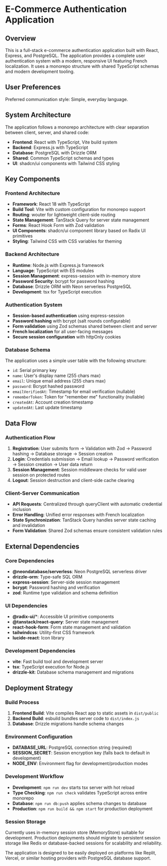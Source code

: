 # E-Commerce Authentication Application

## Overview

This is a full-stack e-commerce authentication application built with React, Express, and PostgreSQL. The application provides a complete user authentication system with a modern, responsive UI featuring French localization. It uses a monorepo structure with shared TypeScript schemas and modern development tooling.

## User Preferences

Preferred communication style: Simple, everyday language.

## System Architecture

The application follows a monorepo architecture with clear separation between client, server, and shared code:

- **Frontend**: React with TypeScript, Vite build system
- **Backend**: Express.js with TypeScript 
- **Database**: PostgreSQL with Drizzle ORM
- **Shared**: Common TypeScript schemas and types
- **UI**: shadcn/ui components with Tailwind CSS styling

## Key Components

### Frontend Architecture
- **Framework**: React 18 with TypeScript
- **Build Tool**: Vite with custom configuration for monorepo support
- **Routing**: wouter for lightweight client-side routing
- **State Management**: TanStack Query for server state management
- **Forms**: React Hook Form with Zod validation
- **UI Components**: shadcn/ui component library based on Radix UI primitives
- **Styling**: Tailwind CSS with CSS variables for theming

### Backend Architecture
- **Runtime**: Node.js with Express.js framework
- **Language**: TypeScript with ES modules
- **Session Management**: express-session with in-memory store
- **Password Security**: bcrypt for password hashing
- **Database**: Drizzle ORM with Neon serverless PostgreSQL
- **Development**: tsx for TypeScript execution

### Authentication System
- **Session-based authentication** using express-session
- **Password hashing** with bcrypt (salt rounds configurable)
- **Form validation** using Zod schemas shared between client and server
- **French localization** for all user-facing messages
- **Secure session configuration** with httpOnly cookies

### Database Schema
The application uses a simple user table with the following structure:
- `id`: Serial primary key
- `name`: User's display name (255 chars max)
- `email`: Unique email address (255 chars max)
- `password`: Bcrypt hashed password
- `emailVerifiedAt`: Timestamp for email verification (nullable)
- `rememberToken`: Token for "remember me" functionality (nullable)
- `createdAt`: Account creation timestamp
- `updatedAt`: Last update timestamp

## Data Flow

### Authentication Flow
1. **Registration**: User submits form → Validation with Zod → Password hashing → Database storage → Session creation
2. **Login**: Credentials submission → Email lookup → Password verification → Session creation → User data return
3. **Session Management**: Session middleware checks for valid user session on protected routes
4. **Logout**: Session destruction and client-side cache clearing

### Client-Server Communication
- **API Requests**: Centralized through queryClient with automatic credential inclusion
- **Error Handling**: Unified error responses with French localization
- **State Synchronization**: TanStack Query handles server state caching and invalidation
- **Form Validation**: Shared Zod schemas ensure consistent validation rules

## External Dependencies

### Core Dependencies
- **@neondatabase/serverless**: Neon PostgreSQL serverless driver
- **drizzle-orm**: Type-safe SQL ORM
- **express-session**: Server-side session management
- **bcrypt**: Password hashing and verification
- **zod**: Runtime type validation and schema definition

### UI Dependencies
- **@radix-ui/***: Accessible UI primitive components
- **@tanstack/react-query**: Server state management
- **react-hook-form**: Form state management and validation
- **tailwindcss**: Utility-first CSS framework
- **lucide-react**: Icon library

### Development Dependencies
- **vite**: Fast build tool and development server
- **tsx**: TypeScript execution for Node.js
- **drizzle-kit**: Database schema management and migrations

## Deployment Strategy

### Build Process
1. **Frontend Build**: Vite compiles React app to static assets in `dist/public`
2. **Backend Build**: esbuild bundles server code to `dist/index.js`
3. **Database**: Drizzle migrations handle schema changes

### Environment Configuration
- **DATABASE_URL**: PostgreSQL connection string (required)
- **SESSION_SECRET**: Session encryption key (falls back to default in development)
- **NODE_ENV**: Environment flag for development/production modes

### Development Workflow
- **Development**: `npm run dev` starts tsx server with hot reload
- **Type Checking**: `npm run check` validates TypeScript across entire monorepo
- **Database**: `npm run db:push` applies schema changes to database
- **Production**: `npm run build && npm start` for production deployment

### Session Storage
Currently uses in-memory session store (MemoryStore) suitable for development. Production deployments should migrate to persistent session storage like Redis or database-backed sessions for scalability and reliability.

The application is designed to be easily deployed on platforms like Replit, Vercel, or similar hosting providers with PostgreSQL database support.